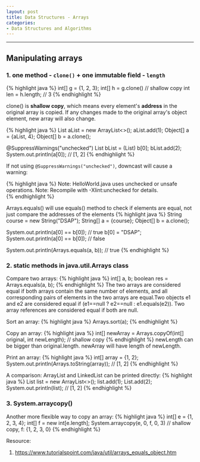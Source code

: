 ```yaml
---
layout: post
title: Data Structures - Arrays
categories:
- Data Structures and Algorithms
---
```



---
## Manipulating arrays

### 1. one method - `clone()` + one immutable field - `length`
{% highlight java %}
int[] g = {1, 2, 3};
int[] h = g.clone() // shallow copy
int len = h.length; // 3
{% endhighlight %}

clone() is **shallow copy**, which means every element's **address** in the original array is copied. If any changes made to the original array's object element, new array will also change.

{% highlight java %}
List<Integer> aList = new ArrayList<>();
aList.add(1);
Object[] a = {aList, 4};
Object[] b = a.clone();

@SuppressWarnings("unchecked")
List<Integer> bList = (List) b[0];
bList.add(2);
System.out.println(a[0]); // [1, 2]
{% endhighlight %}

If not using `@SuppressWarnings("unchecked")`, downcast will cause a warning:

{% highlight java %}
Note: HelloWorld.java uses unchecked or unsafe operations.
Note: Recompile with -Xlint:unchecked for details.  
{% endhighlight %}

Arrays.equals() will use equals() method to check if elements are equal, not just compare the addresses of the elements
{% highlight java %}
String course = new String("DSAP");
String[] a = {course};
Object[] b = a.clone();

System.out.println(a[0] == b[0]); // true
b[0] = "DSAP";
System.out.println(a[0] == b[0]); // false

System.out.println(Arrays.equals(a, b)); // true
{% endhighlight %}
<br>
### 2. static methods in java.util.Arrays class

Compare two arrays:
{% highlight java %}
int[] a, b;
boolean res = Arrays.equals(a, b);
{% endhighlight %}
The two arrays are considered equal if both arrays contain the same number of elements, and all corresponding pairs of elements in the two arrays are equal.Two objects e1 and e2 are considered equal if (e1==null ? e2==null : e1.equals(e2)). Two array references are considered equal if both are null.

Sort an array:
{% highlight java %}
Arrays.sort(a);
{% endhighlight %}

Copy an array:
{% highlight java %}
int[] newArray = Arrays.copyOf(int[] original, int newLength); // shallow copy
{% endhighlight %}
newLength can be bigger than original.length. newArray will have length of newLength.

Print an array:
{% highlight java %}
int[] array = {1, 2};
System.out.println(Arrays.toString(array)); // [1, 2]
{% endhighlight %}

A comparison: ArrayList and LinkedList can be printed directly:
{% highlight java %}
List<Integer> list = new ArrayList<>();
list.add(1);
List.add(2);
System.out.println(list); // [1, 2]
{% endhighlight %}
<br>
### 3. System.arraycopy()

Another more flexible way to copy an array:
{% highlight java %}
int[] e = {1, 2, 3, 4};
int[] f = new int[e.length];
System.arraycopy(e, 0, f, 0, 3) // shallow copy, f: {1, 2, 3, 0}
{% endhighlight %}
<br>

Resource:
1. <https://www.tutorialspoint.com/java/util/arrays_equals_object.htm>